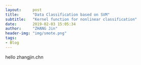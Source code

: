 ```yaml
---
layout:     post
title:      "Data Classification based on SVM"
subtitle:   "Kernel function for nonlinear classification"
date:       2019-02-03 15:05:34
author:     "ZHANG Jin"
header-img: "img/smote.png"
tags:
- Blog
---
```


<script type="text/javascript" async src="https://cdn.mathjax.org/mathjax/latest/MathJax.js?config=TeX-MML-AM_CHTML"> </script>

hello zhangjin.chn

